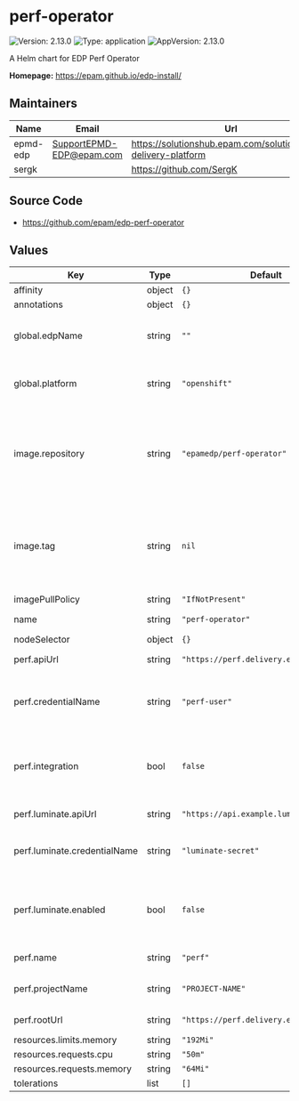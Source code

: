 # perf-operator

![Version: 2.13.0](https://img.shields.io/badge/Version-2.13.0-informational?style=flat-square) ![Type: application](https://img.shields.io/badge/Type-application-informational?style=flat-square) ![AppVersion: 2.13.0](https://img.shields.io/badge/AppVersion-2.13.0-informational?style=flat-square)

A Helm chart for EDP Perf Operator

**Homepage:** <https://epam.github.io/edp-install/>

## Maintainers

| Name | Email | Url |
| ---- | ------ | --- |
| epmd-edp | <SupportEPMD-EDP@epam.com> | <https://solutionshub.epam.com/solution/epam-delivery-platform> |
| sergk |  | <https://github.com/SergK> |

## Source Code

* <https://github.com/epam/edp-perf-operator>

## Values

| Key | Type | Default | Description |
|-----|------|---------|-------------|
| affinity | object | `{}` |  |
| annotations | object | `{}` |  |
| global.edpName | string | `""` | namespace or a project name (in case of OpenShift) |
| global.platform | string | `"openshift"` | platform type that can be "kubernetes" or "openshift" |
| image.repository | string | `"epamedp/perf-operator"` | EDP perf-operator Docker image name. The released image can be found on [Dockerhub](https://hub.docker.com/r/epamedp/perf-operator) |
| image.tag | string | `nil` | EDP perf-operator Docker image tag. The released image can be found on [Dockerhub](https://hub.docker.com/r/epamedp/perf-operator/tags) |
| imagePullPolicy | string | `"IfNotPresent"` |  |
| name | string | `"perf-operator"` | component name |
| nodeSelector | object | `{}` |  |
| perf.apiUrl | string | `"https://perf.delivery.example.com"` | API URL for development |
| perf.credentialName | string | `"perf-user"` | Name of a secret with credentials to the PERF server |
| perf.integration | bool | `false` | Flag to enable/disable PERF integration (e.g. true/false) |
| perf.luminate.apiUrl | string | `"https://api.example.luminatesec.com"` | API URL for development |
| perf.luminate.credentialName | string | `"luminate-secret"` | Name of a secret with Luminate credentials |
| perf.luminate.enabled | bool | `false` | Flag to enable/disable Luminate integration (e.g. true/false) |
| perf.name | string | `"perf"` | PerfServer CR name |
| perf.projectName | string | `"PROJECT-NAME"` | Name of a project in PERF |
| perf.rootUrl | string | `"https://perf.delivery.example.com"` | URL to PERF project |
| resources.limits.memory | string | `"192Mi"` |  |
| resources.requests.cpu | string | `"50m"` |  |
| resources.requests.memory | string | `"64Mi"` |  |
| tolerations | list | `[]` |  |

